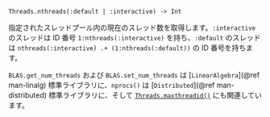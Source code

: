 ```
Threads.nthreads(:default | :interactive) -> Int
```

指定されたスレッドプール内の現在のスレッド数を取得します。`:interactive` のスレッドは ID 番号 `1:nthreads(:interactive)` を持ち、`:default` のスレッドは `nthreads(:interactive) .+ (1:nthreads(:default))` の ID 番号を持ちます。

`BLAS.get_num_threads` および `BLAS.set_num_threads` は [`LinearAlgebra`](@ref man-linalg) 標準ライブラリに、`nprocs()` は [`Distributed`](@ref man-distributed) 標準ライブラリに、そして [`Threads.maxthreadid()`](@ref) にも関連しています。

